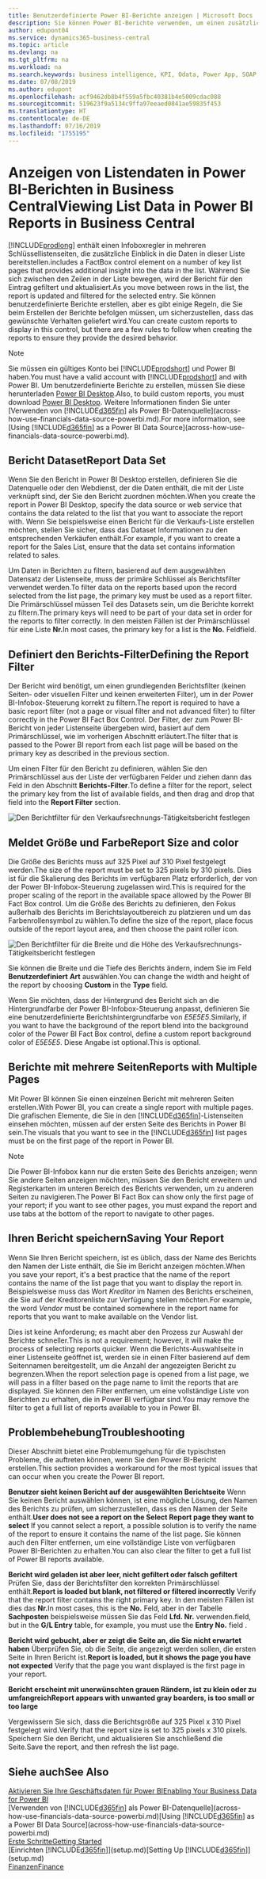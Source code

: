 ```yaml
---
title: Benutzerdefinierte Power BI-Berichte anzeigen | Microsoft Docs
description: Sie können Power BI-Berichte verwenden, um einen zusätzlichen Einblick in Daten in Listen zu gewinnen.
author: edupont04
ms.service: dynamics365-business-central
ms.topic: article
ms.devlang: na
ms.tgt_pltfrm: na
ms.workload: na
ms.search.keywords: business intelligence, KPI, Odata, Power App, SOAP, analysis
ms.date: 07/08/2019
ms.author: edupont
ms.openlocfilehash: acf9462db8b4f559a5fbc40381b4e5009cdac088
ms.sourcegitcommit: 519623f9a5134c9ffa97eeaed0841ae59835f453
ms.translationtype: HT
ms.contentlocale: de-DE
ms.lasthandoff: 07/16/2019
ms.locfileid: "1755195"
---
```

# <a name="viewing-list-data-in-power-bi-reports-in-business-central"></a><span data-ttu-id="b694d-103">Anzeigen von Listendaten in Power BI-Berichten in Business Central</span><span class="sxs-lookup"><span data-stu-id="b694d-103">Viewing List Data in Power BI Reports in Business Central</span></span>

[!INCLUDE[prodlong](includes/prodlong.md)] <span data-ttu-id="b694d-104">enthält einen Infoboxregler in mehreren Schlüssellistenseiten, die zusätzliche Einblick in die Daten in dieser Liste bereitstellen.</span><span class="sxs-lookup"><span data-stu-id="b694d-104">includes a FactBox control element on a number of key list pages that provides additional insight into the data in the list.</span></span> <span data-ttu-id="b694d-105">Während Sie sich zwischen den Zeilen in der Liste bewegen, wird der Bericht für den Eintrag gefiltert und aktualisiert.</span><span class="sxs-lookup"><span data-stu-id="b694d-105">As you move between rows in the list, the report is updated and filtered for the selected entry.</span></span> <span data-ttu-id="b694d-106">Sie können benutzerdefinierte Berichte erstellen, aber es gibt einige Regeln, die Sie beim Erstellen der Berichte befolgen müssen, um sicherzustellen, dass das gewünschte Verhalten geliefert wird.</span><span class="sxs-lookup"><span data-stu-id="b694d-106">You can create custom reports to display in this control, but there are a few rules to follow when creating the reports to ensure they provide the desired behavior.</span></span>  

> [!NOTE]  
> <span data-ttu-id="b694d-107">Sie müssen ein gültiges Konto bei [!INCLUDE[prodshort](includes/prodshort.md)] und Power BI haben.</span><span class="sxs-lookup"><span data-stu-id="b694d-107">You must have a valid account with [!INCLUDE[prodshort](includes/prodshort.md)] and with Power BI.</span></span> <span data-ttu-id="b694d-108">Um benutzerdefinierte Berichte zu erstellen, müssen Sie diese herunterladen [Power BI Desktop](https://powerbi.microsoft.com/en-us/desktop/).</span><span class="sxs-lookup"><span data-stu-id="b694d-108">Also, to build custom reports, you must download [Power BI Desktop](https://powerbi.microsoft.com/en-us/desktop/).</span></span> <span data-ttu-id="b694d-109">Weitere Informationen finden Sie unter [Verwenden von [!INCLUDE[d365fin](includes/d365fin_md.md)] als Power BI-Datenquelle](across-how-use-financials-data-source-powerbi.md).</span><span class="sxs-lookup"><span data-stu-id="b694d-109">For more information, see [Using [!INCLUDE[d365fin](includes/d365fin_md.md)] as a Power BI Data Source](across-how-use-financials-data-source-powerbi.md).</span></span>  

## <a name="report-data-set"></a><span data-ttu-id="b694d-110">Bericht Dataset</span><span class="sxs-lookup"><span data-stu-id="b694d-110">Report Data Set</span></span>
<span data-ttu-id="b694d-111">Wenn Sie den Bericht in Power BI Desktop erstellen, definieren Sie die Datenquelle oder den Webdienst, der die Daten enthält, die mit der Liste verknüpft sind, der Sie den Bericht zuordnen möchten.</span><span class="sxs-lookup"><span data-stu-id="b694d-111">When you create the report in Power BI Desktop, specify the data source or web service that contains the data related to the list that you want to associate the report with.</span></span> <span data-ttu-id="b694d-112">Wenn Sie beispielsweise einen Bericht für die Verkaufs-Liste erstellen möchten, stellen Sie sicher, dass das Dataset Informationen zu den entsprechenden Verkäufen enthält.</span><span class="sxs-lookup"><span data-stu-id="b694d-112">For example, if you want to create a report for the Sales List, ensure that the data set contains information related to sales.</span></span>  

<span data-ttu-id="b694d-113">Um Daten in Berichten zu filtern, basierend auf dem ausgewählten Datensatz der Listenseite, muss der primäre Schlüssel als Berichtsfilter verwendet werden.</span><span class="sxs-lookup"><span data-stu-id="b694d-113">To filter data on the reports based upon the record selected from the list page, the primary key must be used as a report filter.</span></span> <span data-ttu-id="b694d-114">Die Primärschlüssel müssen Teil des Datasets sein, um die Berichte korrekt zu filtern.</span><span class="sxs-lookup"><span data-stu-id="b694d-114">The primary keys will need to be part of your data set in order for the reports to filter correctly.</span></span> <span data-ttu-id="b694d-115">In den meisten Fällen ist der Primärschlüssel für eine Liste **Nr.**</span><span class="sxs-lookup"><span data-stu-id="b694d-115">In most cases, the primary key for a list is the **No.**</span></span> <span data-ttu-id="b694d-116">Feld</span><span class="sxs-lookup"><span data-stu-id="b694d-116">field.</span></span>  

## <a name="defining-the-report-filter"></a><span data-ttu-id="b694d-117">Definiert den Berichts-Filter</span><span class="sxs-lookup"><span data-stu-id="b694d-117">Defining the Report Filter</span></span>
<span data-ttu-id="b694d-118">Der Bericht wird benötigt, um einen grundlegenden Berichtsfilter (keinen Seiten- oder visuellen Filter und keinen erweiterten Filter), um in der Power BI-Infobox-Steuerung korrekt zu filtern.</span><span class="sxs-lookup"><span data-stu-id="b694d-118">The report is required to have a basic report filter (not a page or visual filter and not advanced filter) to filter correctly in the Power BI Fact Box Control.</span></span> <span data-ttu-id="b694d-119">Der Filter, der zum Power BI-Bericht von jeder Listenseite übergeben wird, basiert auf dem Primärschlüssel, wie im vorherigen Abschnitt erläutert.</span><span class="sxs-lookup"><span data-stu-id="b694d-119">The filter that is passed to the Power BI report from each list page will be based on the primary key as described in the previous section.</span></span>  

<span data-ttu-id="b694d-120">Um einen Filter für den Bericht zu definieren, wählen Sie den Primärschlüssel aus der Liste der verfügbaren Felder und ziehen dann das Feld in den Abschnitt **Berichts-Filter**.</span><span class="sxs-lookup"><span data-stu-id="b694d-120">To define a filter for the report, select the primary key from the list of available fields, and then drag and drop that field into the **Report Filter** section.</span></span>  

![Den Berichtfilter für den Verkaufsrechnungs-Tätigkeitsbericht festlegen](./media/across-how-use-powerbi-reports-factbox/financials-powerbi-report-filter.png)

## <a name="report-size-and-color"></a><span data-ttu-id="b694d-122">Meldet Größe und Farbe</span><span class="sxs-lookup"><span data-stu-id="b694d-122">Report Size and color</span></span>
<span data-ttu-id="b694d-123">Die Größe des Berichts muss auf 325 Pixel auf 310 Pixel festgelegt werden.</span><span class="sxs-lookup"><span data-stu-id="b694d-123">The size of the report must be set to 325 pixels by 310 pixels.</span></span> <span data-ttu-id="b694d-124">Dies ist für die Skalierung des Berichts im verfügbaren Platz erforderlich, der von der Power BI-Infobox-Steuerung zugelassen wird.</span><span class="sxs-lookup"><span data-stu-id="b694d-124">This is required for the proper scaling of the report in the available space allowed by the Power BI Fact Box control.</span></span> <span data-ttu-id="b694d-125">Um die Größe des Berichts zu definieren, den Fokus außerhalb des Berichts im Berichtslayoutbereich zu platzieren und um das Farbenrollensymbol zu wählen.</span><span class="sxs-lookup"><span data-stu-id="b694d-125">To define the size of the report, place focus outside of the report layout area, and then choose the paint roller icon.</span></span>

![Den Berichtfilter für die Breite und die Höhe des Verkaufsrechnungs-Tätigkeitsbericht festlegen](./media/across-how-use-powerbi-reports-factbox/financials-powerbi-report-sizing.png)

<span data-ttu-id="b694d-127">Sie können die Breite und die Tiefe des Berichts ändern, indem Sie im Feld **Benutzerdefiniert** **Art** auswählen.</span><span class="sxs-lookup"><span data-stu-id="b694d-127">You can change the width and height of the report by choosing **Custom** in the **Type** field.</span></span>

<span data-ttu-id="b694d-128">Wenn Sie möchten, dass der Hintergrund des Bericht sich an die Hintergrundfarbe der Power BI-Infobox-Steuerung anpasst, definieren Sie eine benutzerdefinierte Berichtshintergrundfarbe von *E5E5E5*.</span><span class="sxs-lookup"><span data-stu-id="b694d-128">Similarly, if you want to have the background of the report blend into the background color of the Power BI Fact Box control, define a custom report background color of *E5E5E5*.</span></span> <span data-ttu-id="b694d-129">Diese Angabe ist optional.</span><span class="sxs-lookup"><span data-stu-id="b694d-129">This is optional.</span></span>  

## <a name="reports-with-multiple-pages"></a><span data-ttu-id="b694d-130">Berichte mit mehrere Seiten</span><span class="sxs-lookup"><span data-stu-id="b694d-130">Reports with Multiple Pages</span></span>
<span data-ttu-id="b694d-131">Mit Power BI können Sie einen einzelnen Bericht mit mehreren Seiten erstellen.</span><span class="sxs-lookup"><span data-stu-id="b694d-131">With Power BI, you can create a single report with multiple pages.</span></span> <span data-ttu-id="b694d-132">Die grafischen Elemente, die Sie in den [!INCLUDE[d365fin](includes/d365fin_md.md)]-Listenseiten einsehen möchten, müssen auf der ersten Seite des Berichts in Power BI sein.</span><span class="sxs-lookup"><span data-stu-id="b694d-132">The visuals that you want to see in the [!INCLUDE[d365fin](includes/d365fin_md.md)] list pages must be on the first page of the report in Power BI.</span></span>  

> [!NOTE]  
> <span data-ttu-id="b694d-133">Die Power BI-Infobox kann nur die ersten Seite des Berichts anzeigen; wenn Sie andere Seiten anzeigen möchten, müssen Sie den Bericht erweitern und Registerkarten im unteren Bereich des Berichts verwenden, um zu anderen Seiten zu navigieren.</span><span class="sxs-lookup"><span data-stu-id="b694d-133">The Power BI Fact Box can show only the first page of your report; if you want to see other pages, you must expand the report and use tabs at the bottom of the report to navigate to other pages.</span></span>  

## <a name="saving-your-report"></a><span data-ttu-id="b694d-134">Ihren Bericht speichern</span><span class="sxs-lookup"><span data-stu-id="b694d-134">Saving Your Report</span></span>

<span data-ttu-id="b694d-135">Wenn Sie Ihren Bericht speichern, ist es üblich, dass der Name des Berichts den Namen der Liste enthält, die Sie im Bericht anzeigen möchten.</span><span class="sxs-lookup"><span data-stu-id="b694d-135">When you save your report, it's a best practice that the name of the report contains the name of the list page that you want to display the report in.</span></span> <span data-ttu-id="b694d-136">Beispielsweise muss das Wort *Kreditor* im Namen des Berichts erscheinen, die Sie auf der Kreditorenliste zur Verfügung stellen möchten.</span><span class="sxs-lookup"><span data-stu-id="b694d-136">For example, the word *Vendor* must be contained somewhere in the report name for reports that you want to make available on the Vendor list.</span></span>  

<span data-ttu-id="b694d-137">Dies ist keine Anforderung; es macht aber den Prozess zur Auswahl der Berichte schneller.</span><span class="sxs-lookup"><span data-stu-id="b694d-137">This is not a requirement; however, it will make the process of selecting reports quicker.</span></span> <span data-ttu-id="b694d-138">Wenn die Berichts-Auswahlseite in einer Listenseite geöffnet ist, werden sie in einen Filter basierend auf dem Seitennamen bereitgestellt, um die Anzahl der angezeigten Bericht zu begrenzen.</span><span class="sxs-lookup"><span data-stu-id="b694d-138">When the report selection page is opened from a list page, we will pass in a filter based on the page name to limit the reports that are displayed.</span></span>  <span data-ttu-id="b694d-139">Sie können den Filter entfernen, um eine vollständige Liste von Berichten zu erhalten, die in Power BI verfügbar sind.</span><span class="sxs-lookup"><span data-stu-id="b694d-139">You may remove the filter to get a full list of reports available to you in Power BI.</span></span>  

## <a name="troubleshooting"></a><span data-ttu-id="b694d-140">Problembehebung</span><span class="sxs-lookup"><span data-stu-id="b694d-140">Troubleshooting</span></span>
<span data-ttu-id="b694d-141">Dieser Abschnitt bietet eine Problemumgehung für die typischsten Probleme, die auftreten können, wenn Sie den Power BI-Bericht erstellen.</span><span class="sxs-lookup"><span data-stu-id="b694d-141">This section provides a workaround for the most typical issues that can occur when you create the Power BI report.</span></span>  

<span data-ttu-id="b694d-142">**Benutzer sieht keinen Bericht auf der ausgewählten Berichtseite** Wenn Sie keinen Bericht auswählen können, ist eine mögliche Lösung, den Namen des Berichts zu prüfen, um sicherzustellen, dass es den Namen der Seite enthält.</span><span class="sxs-lookup"><span data-stu-id="b694d-142">**User does not see a report on the Select Report page they want to select** If you cannot select a report, a possible solution is to verify the name of the report to ensure it contains the name of the list page.</span></span> <span data-ttu-id="b694d-143">Sie können auch den Filter entfernen, um eine vollständige Liste von verfügbaren Power BI-Berichten zu erhalten.</span><span class="sxs-lookup"><span data-stu-id="b694d-143">You can also clear the filter to get a full list of Power BI reports available.</span></span>  

<span data-ttu-id="b694d-144">**Bericht wird geladen ist aber leer, nicht gefiltert oder falsch gefiltert** Prüfen Sie, dass der Berichtsfilter den korrekten Primärschlüssel enthält.</span><span class="sxs-lookup"><span data-stu-id="b694d-144">**Report is loaded but blank, not filtered or filtered incorrectly** Verify that the report filter contains the right primary key.</span></span> <span data-ttu-id="b694d-145">In den meisten Fällen ist dies das **Nr.**</span><span class="sxs-lookup"><span data-stu-id="b694d-145">In most cases, this is the **No.**</span></span> <span data-ttu-id="b694d-146">Feld, aber in der Tabelle **Sachposten** beispielsweise müssen Sie das Feld **Lfd. Nr.** verwenden.</span><span class="sxs-lookup"><span data-stu-id="b694d-146">field, but in the **G/L Entry** table, for example, you must use the **Entry No.** field  .</span></span>

<span data-ttu-id="b694d-147">**Bericht wird gebucht, aber er zeigt die Seite an, die Sie nicht erwartet haben** Überprüfen Sie, ob die Seite, die angezeigt werden sollen, die ersten Seite in Ihren Bericht ist.</span><span class="sxs-lookup"><span data-stu-id="b694d-147">**Report is loaded, but it shows the page you have not expected** Verify that the page you want displayed is the first page in your report.</span></span>  

<span data-ttu-id="b694d-148">**Bericht erscheint mit unerwünschten grauen Rändern, ist zu klein oder zu umfangreich**</span><span class="sxs-lookup"><span data-stu-id="b694d-148">**Report appears with unwanted gray boarders, is too small or too large**</span></span>

<span data-ttu-id="b694d-149">Vergewissern Sie sich, dass die Berichtsgröße auf 325 Pixel x 310 Pixel festgelegt wird.</span><span class="sxs-lookup"><span data-stu-id="b694d-149">Verify that the report size is set to 325 pixels x 310 pixels.</span></span> <span data-ttu-id="b694d-150">Speichern Sie den Bericht, und aktualisieren Sie anschließend die Seite.</span><span class="sxs-lookup"><span data-stu-id="b694d-150">Save the report, and then refresh the list page.</span></span>  

## <a name="see-also"></a><span data-ttu-id="b694d-151">Siehe auch</span><span class="sxs-lookup"><span data-stu-id="b694d-151">See Also</span></span>

[<span data-ttu-id="b694d-152">Aktivieren Sie Ihre Geschäftsdaten für Power BI</span><span class="sxs-lookup"><span data-stu-id="b694d-152">Enabling Your Business Data for Power BI</span></span>](admin-powerbi.md)  
<span data-ttu-id="b694d-153">[Verwenden von [!INCLUDE[d365fin](includes/d365fin_md.md)] als Power BI-Datenquelle](across-how-use-financials-data-source-powerbi.md)</span><span class="sxs-lookup"><span data-stu-id="b694d-153">[Using [!INCLUDE[d365fin](includes/d365fin_md.md)] as a Power BI Data Source](across-how-use-financials-data-source-powerbi.md)</span></span>  
[<span data-ttu-id="b694d-154">Erste Schritte</span><span class="sxs-lookup"><span data-stu-id="b694d-154">Getting Started</span></span>](product-get-started.md)  
<span data-ttu-id="b694d-155">[Einrichten [!INCLUDE[d365fin](includes/d365fin_md.md)]](setup.md)</span><span class="sxs-lookup"><span data-stu-id="b694d-155">[Setting Up [!INCLUDE[d365fin](includes/d365fin_md.md)]](setup.md)</span></span>  
[<span data-ttu-id="b694d-156">Finanzen</span><span class="sxs-lookup"><span data-stu-id="b694d-156">Finance</span></span>](finance.md)  
